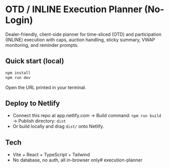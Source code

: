 # OTD / INLINE Execution Planner (No-Login)

Dealer-friendly, client-side planner for time-sliced (OTD) and participation (INLINE) execution with caps, auction handling, sticky summary, VWAP monitoring, and reminder prompts.

## Quick start (local)

```bash
npm install
npm run dev
```

Open the URL printed in your terminal.

## Deploy to Netlify

- Connect this repo at app.netlify.com → Build command: `npm run build` → Publish directory: `dist`
- Or build locally and drag `dist/` onto Netlify.

## Tech
- Vite + React + TypeScript + Tailwind
- No database, no auth, all in-browser only# execution-planner
